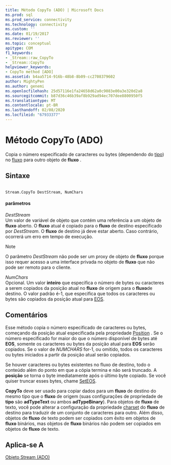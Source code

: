 ```yaml
---
title: Método CopyTo (ADO) | Microsoft Docs
ms.prod: sql
ms.prod_service: connectivity
ms.technology: connectivity
ms.custom: ''
ms.date: 01/19/2017
ms.reviewer: ''
ms.topic: conceptual
apitype: COM
f1_keywords:
- _Stream::raw_CopyTo
- _Stream::CopyTo
helpviewer_keywords:
- CopyTo method [ADO]
ms.assetid: b4aa5714-916b-48b8-8b09-cc2708379602
author: MightyPen
ms.author: genemi
ms.openlocfilehash: 25d57116e1fa24658d62a0c9083e00a3e320d2a8
ms.sourcegitcommit: b87d36c46b39af8b929ad94ec707dee8800950f5
ms.translationtype: MT
ms.contentlocale: pt-BR
ms.lasthandoff: 02/08/2020
ms.locfileid: "67933377"
---
```

# <a name="copyto-method-ado"></a>Método CopyTo (ADO)
Copia o número especificado de caracteres ou bytes (dependendo do [tipo](../../../ado/reference/ado-api/type-property-ado-stream.md)) no [fluxo](../../../ado/reference/ado-api/stream-object-ado.md) para outro objeto de **fluxo** .  
  
## <a name="syntax"></a>Sintaxe  
  
```  
  
Stream.CopyTo DestStream, NumChars  
```  
  
#### <a name="parameters"></a>parâmetros  
 *DestStream*  
 Um valor de variável de objeto que contém uma referência a um objeto de **fluxo** aberto. O **fluxo** atual é copiado para o **fluxo** de destino especificado por *DestStream*. O **fluxo** de destino já deve estar aberto. Caso contrário, ocorrerá um erro em tempo de execução.  
  
> [!NOTE]
>  O parâmetro *DestStream* não pode ser um proxy de objeto de **fluxo** porque isso requer acesso a uma interface privada no objeto de **fluxo** que não pode ser remoto para o cliente.  
  
 *NumChars*  
 Opcional. Um valor **inteiro** que especifica o número de bytes ou caracteres a serem copiados da posição atual no **fluxo** de origem para o **fluxo**de destino. O valor padrão é-1, que especifica que todos os caracteres ou bytes são copiados da posição atual para [EOS](../../../ado/reference/ado-api/eos-property.md).  
  
## <a name="remarks"></a>Comentários  
 Esse método copia o número especificado de caracteres ou bytes, começando da posição atual especificada pela propriedade [Position](../../../ado/reference/ado-api/position-property-ado.md) . Se o número especificado for maior do que o número disponível de bytes até **EOS**, somente os caracteres ou bytes da posição atual para **EOS** serão copiados. Se o valor de *NUMCHARS* for-1, ou omitido, todos os caracteres ou bytes iniciados a partir da posição atual serão copiados.  
  
 Se houver caracteres ou bytes existentes no fluxo de destino, todo o conteúdo além do ponto em que a cópia termina e não será truncado. A **posição** se torna o byte imediatamente após o último byte copiado. Se você quiser truncar esses bytes, chame [SetEOS](../../../ado/reference/ado-api/seteos-method.md).  
  
 **CopyTo** deve ser usado para copiar dados para um **fluxo** de destino do mesmo tipo que o **fluxo** de origem (suas configurações de propriedade de **tipo** são **adTypeText** ou ambos **adTypeBinary**). Para objetos de **fluxo** de texto, você pode alterar a configuração da propriedade [charset](../../../ado/reference/ado-api/charset-property-ado.md) do **fluxo** de destino para traduzir de um conjunto de caracteres para outro. Além disso, objetos de **fluxo** de texto podem ser copiados com êxito em objetos de **fluxo** binários, mas objetos de **fluxo** binários não podem ser copiados em objetos de **fluxo** de texto.  
  
## <a name="applies-to"></a>Aplica-se A  
 [Objeto Stream (ADO)](../../../ado/reference/ado-api/stream-object-ado.md)
